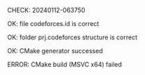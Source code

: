 CHECK: 20240112-063750
OK: file codeforces.id is correct
OK: folder prj.codeforces structure is correct
OK: CMake generator successed
ERROR: CMake build (MSVC x64) failed
